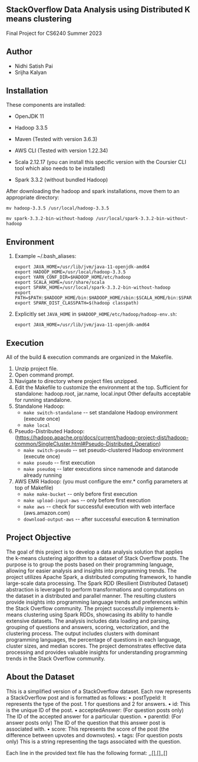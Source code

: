 StackOverflow Data Analysis using Distributed K means clustering 
--------------------------
Final Project for CS6240 Summer 2023

Author
-----------
- Nidhi Satish Pai
- Srijha Kalyan

Installation
------------
These components are installed:
- OpenJDK 11
- Hadoop 3.3.5
- Maven (Tested with version 3.6.3)
- AWS CLI (Tested with version 1.22.34)

- Scala 2.12.17 (you can install this specific version with the Coursier CLI tool which also needs to be installed)
- Spark 3.3.2 (without bundled Hadoop)

After downloading the hadoop and spark installations, move them to an appropriate directory:

`mv hadoop-3.3.5 /usr/local/hadoop-3.3.5`

`mv spark-3.3.2-bin-without-hadoop /usr/local/spark-3.3.2-bin-without-hadoop`

Environment
-----------
1) Example ~/.bash_aliases:
	```
	export JAVA_HOME=/usr/lib/jvm/java-11-openjdk-amd64
	export HADOOP_HOME=/usr/local/hadoop-3.3.5
	export YARN_CONF_DIR=$HADOOP_HOME/etc/hadoop
	export SCALA_HOME=/usr/share/scala
	export SPARK_HOME=/usr/local/spark-3.3.2-bin-without-hadoop
	export PATH=$PATH:$HADOOP_HOME/bin:$HADOOP_HOME/sbin:$SCALA_HOME/bin:$SPARK_HOME/bin
	export SPARK_DIST_CLASSPATH=$(hadoop classpath)
	```

2) Explicitly set `JAVA_HOME` in `$HADOOP_HOME/etc/hadoop/hadoop-env.sh`:

	`export JAVA_HOME=/usr/lib/jvm/java-11-openjdk-amd64`

Execution
---------
All of the build & execution commands are organized in the Makefile.
1) Unzip project file.
2) Open command prompt.
3) Navigate to directory where project files unzipped.
4) Edit the Makefile to customize the environment at the top.
	Sufficient for standalone: hadoop.root, jar.name, local.input
	Other defaults acceptable for running standalone.
5) Standalone Hadoop:
	- `make switch-standalone`		-- set standalone Hadoop environment (execute once)
	- `make local`
6) Pseudo-Distributed Hadoop: (https://hadoop.apache.org/docs/current/hadoop-project-dist/hadoop-common/SingleCluster.html#Pseudo-Distributed_Operation)
	- `make switch-pseudo`			-- set pseudo-clustered Hadoop environment (execute once)
	- `make pseudo`					-- first execution
	- `make pseudoq`				-- later executions since namenode and datanode already running 
7) AWS EMR Hadoop: (you must configure the emr.* config parameters at top of Makefile)
	- `make make-bucket`			-- only before first execution
	- `make upload-input-aws`		-- only before first execution
	- `make aws`					-- check for successful execution with web interface (aws.amazon.com)
	- `download-output-aws`		-- after successful execution & termination

Project Objective
-----------
The goal of this project is to develop a data analysis solution that applies the k-means clustering algorithm to a dataset of Stack Overflow posts. The purpose is to group the posts based on their programming language, allowing for easier analysis and insights into programming trends.
The project utilizes Apache Spark, a distributed computing framework, to handle large-scale data processing. The Spark RDD (Resilient Distributed Dataset) abstraction is leveraged to perform transformations and computations on the dataset in a distributed and parallel manner. The resulting clusters provide insights into programming language trends and preferences within the Stack Overflow community.
The project successfully implements k-means clustering using Spark RDDs, showcasing its ability to handle extensive datasets. The analysis includes data loading and parsing, grouping of questions and answers, scoring, vectorization, and the clustering process. The output includes clusters with dominant programming languages, the percentage of questions in each language, cluster sizes, and median scores. The project demonstrates effective data processing and provides valuable insights for understanding programming trends in the Stack Overflow community.


About the Dataset
-----------
This is a simplified version of a StackOverflow dataset. Each row represents a StackOverflow post and is formatted as follows:
•	postTypeId: It represents the type of the post. 1 for questions and 2 for answers.
•	id: This is the unique ID of the post.
•	acceptedAnswer: (For question posts only) The ID of the accepted answer for a particular question.
•	parentId: (For answer posts only) The ID of the question that this answer post is associated with.
•	score: This represents the score of the post (the difference between upvotes and downvotes).
•	tags: (For question posts only) This is a string representing the tags associated with the question.

Each line in the provided text file has the following format: 
<postTypeId>,<id>,[<acceptedAnswer>],[<parentId>],<score>,[<tag>]


